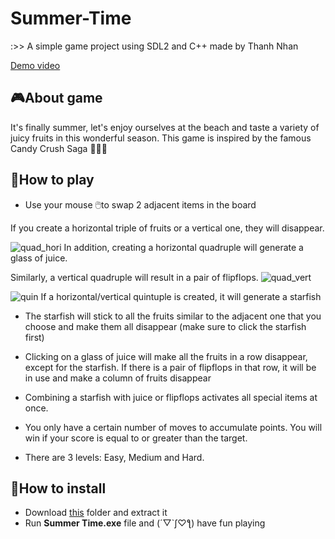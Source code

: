 # Summer-Time
:>> A simple game project using SDL2 and C++ made by Thanh Nhan

[Demo video](https://youtu.be/U2TC7Dek2VU)

## 🎮About game

It's finally summer, let's enjoy ourselves at the beach and taste a variety of juicy fruits in this wonderful season.
This game is inspired by the famous Candy Crush Saga 🍬🍭🍫

## 📱How to play
- Use your mouse 🖱️to swap 2 adjacent items in the board

If you create a horizontal triple of fruits or a vertical one, they will disappear.

![quad_hori](https://user-images.githubusercontent.com/121799496/232235652-17be9edd-34e8-427b-9998-aedf84e6cc11.png) In addition, creating a horizontal quadruple will generate a glass of juice.

Similarly, a vertical quadruple will result in a pair of flipflops. ![quad_vert](https://user-images.githubusercontent.com/121799496/232235680-2a60cb12-4f5a-48f2-8756-230619c102fb.png)

![quin](https://user-images.githubusercontent.com/121799496/232235598-2314d4ae-dbb2-4210-ac6b-eae72ba7df55.png) If a horizontal/vertical quintuple is created, it will generate a starfish
- The starfish will stick to all the fruits similar to the adjacent one that you choose and make them all disappear (make sure to click the starfish first)
- Clicking on a glass of juice will make all the fruits in a row disappear, except for the starfish. If there is a pair of flipflops in that row, it will be in use and make a column of fruits disappear
- Combining a starfish with juice or flipflops activates all special items at once.
- You only have a certain number of moves to accumulate points. You will win if your score is equal to or greater than the target.

- There are 3 levels: Easy, Medium and Hard.

## 📩How to install
- Download [this](https://github.com/Thanhnhan1911/Summer-Time/tree/testo) folder and extract it
- Run **Summer Time.exe** file and (´▽`ʃ♡ƪ) have fun playing
